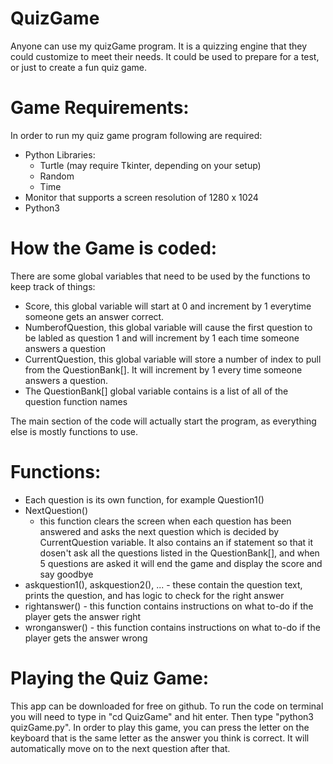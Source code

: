 # QuizGame

Anyone can use my quizGame program.  It is a quizzing engine that they could customize to meet their needs.  It could be used to prepare for a test, or just to create a fun quiz game.

# Game Requirements:
In order to run my quiz game program following are required:
 * Python Libraries: 
   * Turtle (may require Tkinter, depending on your setup)
   * Random
   * Time
 * Monitor that supports a screen resolution of 1280 x 1024
 * Python3

# How the Game is coded:
There are some global variables that need to be used by the functions to keep track of things:
   * Score, this global variable will start at 0 and increment by 1 everytime someone gets an answer correct.
   * NumberofQuestion, this global variable will cause the first question to be labled as question 1 and will increment by 1 each time someone answers a question
   * CurrentQuestion, this global variable will store a number of index to pull from the QuestionBank[]. It will increment by 1 every time someone answers a question.
   * The QuestionBank[] global variable contains is a list of all of the question function names
  
The main section of the code will actually start the program, as everything else is mostly functions to use.

# Functions:
   * Each question is its own function, for example Question1()
   * NextQuestion()
        * this function clears the screen when each question has been answered and asks the next question which is decided by CurrentQuestion variable. It also contains an if statement so that it dosen't ask all the questions listed in the QuestionBank[], and when 5 questions are asked it will end the game and display the score and say goodbye
   * askquestion1(), askquestion2(), ... - these contain the question text, prints the question, and has logic to check for the right answer 
   * rightanswer() - this function contains instructions on what to-do if the player gets the answer right
   * wronganswer() - this function contains instructions on what to-do if the player gets the answer wrong

# Playing the Quiz Game:
This app can be downloaded for free on github. To run the code on terminal you will need to type in "cd QuizGame" and hit enter. Then type "python3 quizGame.py". In order to play this game, you can press the letter on the keyboard that is the same letter as the answer you think is correct. It will automatically move on to the next question after that.
